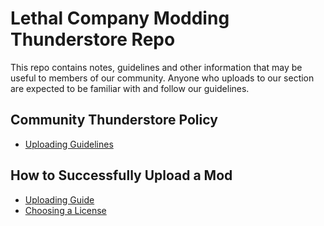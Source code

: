 # Lethal Company Modding Thunderstore Repo

This repo contains notes, guidelines and other information that may be useful to members of our community. Anyone who uploads to our section are expected to be familiar with and follow our guidelines.

## Community Thunderstore Policy

- [Uploading Guidelines](Thunderstore-Guidelines.md)

## How to Successfully Upload a Mod

- [Uploading Guide](Thunderstore-Upload-Howto.md)
- [Choosing a License](Choosing-A-License.md)
